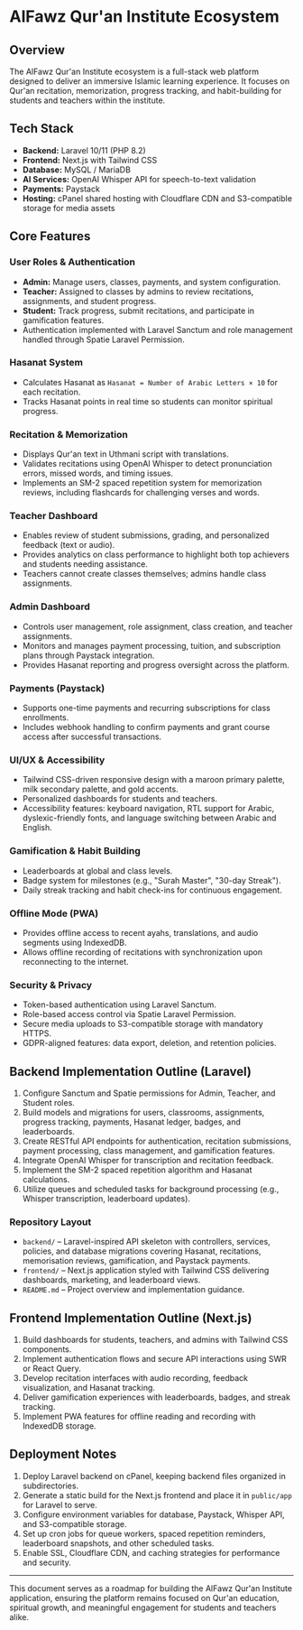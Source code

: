 # AlFawz Qur'an Institute Ecosystem

## Overview

The AlFawz Qur'an Institute ecosystem is a full-stack web platform designed to deliver an immersive Islamic learning experience. It focuses on Qur'an recitation, memorization, progress tracking, and habit-building for students and teachers within the institute.

## Tech Stack

- **Backend:** Laravel 10/11 (PHP 8.2)
- **Frontend:** Next.js with Tailwind CSS
- **Database:** MySQL / MariaDB
- **AI Services:** OpenAI Whisper API for speech-to-text validation
- **Payments:** Paystack
- **Hosting:** cPanel shared hosting with Cloudflare CDN and S3-compatible storage for media assets

## Core Features

### User Roles & Authentication

- **Admin:** Manage users, classes, payments, and system configuration.
- **Teacher:** Assigned to classes by admins to review recitations, assignments, and student progress.
- **Student:** Track progress, submit recitations, and participate in gamification features.
- Authentication implemented with Laravel Sanctum and role management handled through Spatie Laravel Permission.

### Hasanat System

- Calculates Hasanat as `Hasanat = Number of Arabic Letters × 10` for each recitation.
- Tracks Hasanat points in real time so students can monitor spiritual progress.

### Recitation & Memorization

- Displays Qur'an text in Uthmani script with translations.
- Validates recitations using OpenAI Whisper to detect pronunciation errors, missed words, and timing issues.
- Implements an SM-2 spaced repetition system for memorization reviews, including flashcards for challenging verses and words.

### Teacher Dashboard

- Enables review of student submissions, grading, and personalized feedback (text or audio).
- Provides analytics on class performance to highlight both top achievers and students needing assistance.
- Teachers cannot create classes themselves; admins handle class assignments.

### Admin Dashboard

- Controls user management, role assignment, class creation, and teacher assignments.
- Monitors and manages payment processing, tuition, and subscription plans through Paystack integration.
- Provides Hasanat reporting and progress oversight across the platform.

### Payments (Paystack)

- Supports one-time payments and recurring subscriptions for class enrollments.
- Includes webhook handling to confirm payments and grant course access after successful transactions.

### UI/UX & Accessibility

- Tailwind CSS-driven responsive design with a maroon primary palette, milk secondary palette, and gold accents.
- Personalized dashboards for students and teachers.
- Accessibility features: keyboard navigation, RTL support for Arabic, dyslexic-friendly fonts, and language switching between Arabic and English.

### Gamification & Habit Building

- Leaderboards at global and class levels.
- Badge system for milestones (e.g., "Surah Master", "30-day Streak").
- Daily streak tracking and habit check-ins for continuous engagement.

### Offline Mode (PWA)

- Provides offline access to recent ayahs, translations, and audio segments using IndexedDB.
- Allows offline recording of recitations with synchronization upon reconnecting to the internet.

### Security & Privacy

- Token-based authentication using Laravel Sanctum.
- Role-based access control via Spatie Laravel Permission.
- Secure media uploads to S3-compatible storage with mandatory HTTPS.
- GDPR-aligned features: data export, deletion, and retention policies.

## Backend Implementation Outline (Laravel)

1. Configure Sanctum and Spatie permissions for Admin, Teacher, and Student roles.
2. Build models and migrations for users, classrooms, assignments, progress tracking, payments, Hasanat ledger, badges, and leaderboards.
3. Create RESTful API endpoints for authentication, recitation submissions, payment processing, class management, and gamification features.
4. Integrate OpenAI Whisper for transcription and recitation feedback.
5. Implement the SM-2 spaced repetition algorithm and Hasanat calculations.
6. Utilize queues and scheduled tasks for background processing (e.g., Whisper transcription, leaderboard updates).

### Repository Layout

- `backend/` – Laravel-inspired API skeleton with controllers, services, policies, and database migrations covering Hasanat, recitations, memorisation reviews, gamification, and Paystack payments.
- `frontend/` – Next.js application styled with Tailwind CSS delivering dashboards, marketing, and leaderboard views.
- `README.md` – Project overview and implementation guidance.

## Frontend Implementation Outline (Next.js)

1. Build dashboards for students, teachers, and admins with Tailwind CSS components.
2. Implement authentication flows and secure API interactions using SWR or React Query.
3. Develop recitation interfaces with audio recording, feedback visualization, and Hasanat tracking.
4. Deliver gamification experiences with leaderboards, badges, and streak tracking.
5. Implement PWA features for offline reading and recording with IndexedDB storage.

## Deployment Notes

1. Deploy Laravel backend on cPanel, keeping backend files organized in subdirectories.
2. Generate a static build for the Next.js frontend and place it in `public/app` for Laravel to serve.
3. Configure environment variables for database, Paystack, Whisper API, and S3-compatible storage.
4. Set up cron jobs for queue workers, spaced repetition reminders, leaderboard snapshots, and other scheduled tasks.
5. Enable SSL, Cloudflare CDN, and caching strategies for performance and security.

---

This document serves as a roadmap for building the AlFawz Qur'an Institute application, ensuring the platform remains focused on Qur'an education, spiritual growth, and meaningful engagement for students and teachers alike.
